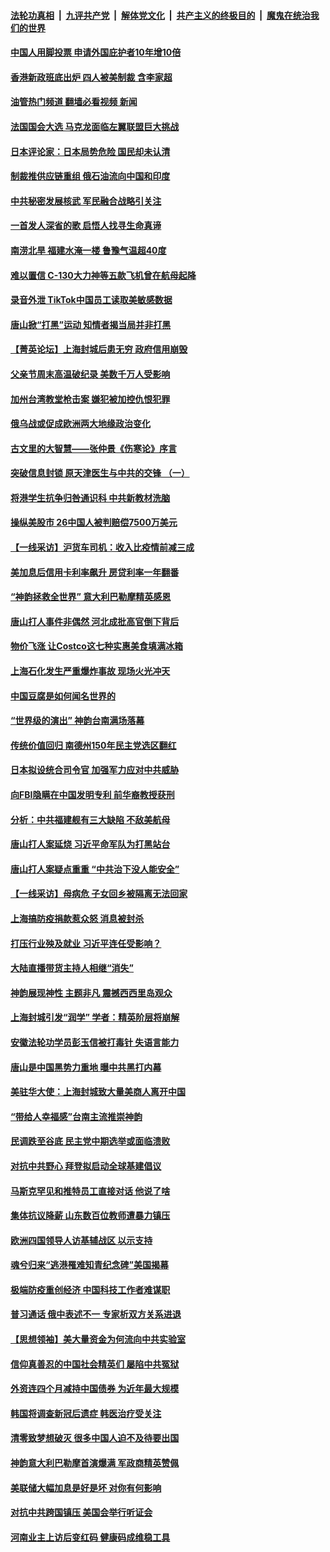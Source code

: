 ####  [法轮功真相](../../../../basic/blob/master/README.md?t=06200331) &nbsp;|&nbsp; [九评共产党](../../../../9ping.md/blob/master/README.md?t=06200331) &nbsp;|&nbsp; [解体党文化](../../../../jtdwh.md/blob/master/README.md?t=06200331)  &nbsp;|&nbsp; [共产主义的终极目的](../../../../gczydzjmd.md/blob/master/README.md?t=06200331) &nbsp;|&nbsp; [魔鬼在统治我们的世界](../../../../mgztzwmdsj.md/blob/master/README.md?t=06200331) 

#### [中国人用脚投票 申请外国庇护者10年增10倍](../pages/nf4514/n13762790.md?t=06200331) 

#### [香港新政班底出炉 四人被美制裁 含李家超](../pages/nf4514/n13762905.md?t=06200331) 

#### [油管热门频道 翻墙必看视频 新闻](http://45.76.130.85:81/youtube.html?06200331)

#### [法国国会大选 马克龙面临左翼联盟巨大挑战](../pages/nf4514/n13762809.md?t=06200331) 

#### [日本评论家：日本局势危险 国民却未认清](../pages/nf4514/n13762901.md?t=06200331) 

#### [制裁推供应链重组 俄石油流向中国和印度](../pages/nf4514/n13762897.md?t=06200331) 

#### [中共秘密发展核武 军民融合战略引关注](../pages/nf4514/n13762850.md?t=06200331) 

#### [一首发人深省的歌 启悟人找寻生命真谛](../pages/nf4514/n13757304.md?t=06200331) 

#### [南涝北旱  福建水淹一楼 鲁豫气温超40度](../pages/nf4514/n13762711.md?t=06200331) 

#### [难以置信 C-130大力神等五款飞机曾在航母起降](../pages/nf4514/n13749761.md?t=06200331) 

#### [录音外泄 TikTok中国员工读取美敏感数据](../pages/nf4514/n13762495.md?t=06200331) 

#### [唐山掀“打黑”运动 知情者揭当局并非打黑](../pages/nf4514/n13762504.md?t=06200331) 

#### [【菁英论坛】上海封城后患无穷 政府信用崩毁](../pages/nf4514/n13762424.md?t=06200331) 

#### [父亲节周末高温破纪录 美数千万人受影响](../pages/nf4514/n13762443.md?t=06200331) 

#### [加州台湾教堂枪击案 嫌犯被加控仇恨犯罪](../pages/nf4514/n13762434.md?t=06200331) 

#### [俄乌战或促成欧洲两大地缘政治变化](../pages/nf4514/n13762397.md?t=06200331) 

#### [古文里的大智慧——张仲景《伤寒论》序言](../pages/nf4514/n13762213.md?t=06200331) 

#### [突破信息封锁 原天津医生与中共的交锋 （一）](../pages/nf4514/n13761113.md?t=06200331) 

#### [将港学生抗争归咎通识科 中共新教材洗脑](../pages/nf4514/n13762382.md?t=06200331) 

#### [操纵美股市 26中国人被判赔偿7500万美元](../pages/nf4514/n13762093.md?t=06200331) 

#### [【一线采访】沪货车司机：收入比疫情前减三成](../pages/nf4514/n13762305.md?t=06200331) 

#### [美加息后信用卡利率飙升 房贷利率一年翻番](../pages/nf4514/n13761901.md?t=06200331) 

#### [“神韵拯救全世界” 意大利巴勒摩精英感恩](../pages/nf4514/n13762163.md?t=06200331) 

#### [唐山打人事件非偶然 河北成批高官倒下背后](../pages/nf4514/n13762052.md?t=06200331) 

#### [物价飞涨 让Costco这七种实惠美食填满冰箱](../pages/nf4514/n13758202.md?t=06200331) 

#### [上海石化发生严重爆炸事故 现场火光冲天](../pages/nf4514/n13762016.md?t=06200331) 

#### [中国豆腐是如何闻名世界的](../pages/nf4514/n13761869.md?t=06200331) 

#### [“世界级的演出” 神韵台南满场落幕](../pages/nf4514/n13761984.md?t=06200331) 

#### [传统价值回归 南德州150年民主党选区翻红](../pages/nf4514/n13761886.md?t=06200331) 

#### [日本拟设统合司令官 加强军力应对中共威胁](../pages/nf4514/n13761959.md?t=06200331) 

#### [向FBI隐瞒在中国发明专利 前华裔教授获刑](../pages/nf4514/n13761839.md?t=06200331) 

#### [分析：中共福建舰有三大缺陷 不敌美航母](../pages/nf4514/n13761846.md?t=06200331) 

#### [唐山打人案延烧 习近平命军队为打黑站台](../pages/nf4514/n13761853.md?t=06200331) 

#### [唐山打人案疑点重重 “中共治下没人能安全”](../pages/nf4514/n13761800.md?t=06200331) 

#### [【一线采访】母病危 子女回乡被隔离无法回家](../pages/nf4514/n13761703.md?t=06200331) 

#### [上海搞防疫捐款惹众怒 消息被封杀](../pages/nf4514/n13761600.md?t=06200331) 

#### [打压行业殃及就业 习近平连任受影响？](../pages/nf4514/n13761130.md?t=06200331) 

#### [大陆直播带货主持人相继“消失”](../pages/nf4514/n13761241.md?t=06200331) 

#### [神韵展现神性 主题非凡 震撼西西里岛观众](../pages/nf4514/n13761515.md?t=06200331) 

#### [上海封城引发“润学” 学者：精英阶层将崩解](../pages/nf4514/n13761297.md?t=06200331) 

#### [安徽法轮功学员彭玉信被打毒针 失语言能力](../pages/nf4514/n13760892.md?t=06200331) 

#### [唐山是中国黑势力重地 曝中共黑打内幕](../pages/nf4514/n13761491.md?t=06200331) 

#### [美驻华大使：上海封城致大量美商人离开中国](../pages/nf4514/n13761148.md?t=06200331) 

#### [“带给人幸福感”台南主流推崇神韵](../pages/nf4514/n13761221.md?t=06200331) 

#### [民调跌至谷底 民主党中期选举或面临溃败](../pages/nf4514/n13761069.md?t=06200331) 

#### [对抗中共野心 拜登拟启动全球基建倡议](../pages/nf4514/n13761108.md?t=06200331) 

#### [马斯克罕见和推特员工直接对话 他说了啥](../pages/nf4514/n13761099.md?t=06200331) 

#### [集体抗议降薪 山东数百位教师遭暴力镇压](../pages/nf4514/n13760919.md?t=06200331) 

#### [欧洲四国领导人访基辅战区 以示支持](../pages/nf4514/n13760896.md?t=06200331) 

#### [魂兮归来“逃港罹难知青纪念碑”美国揭幕](../pages/nf4514/n13760732.md?t=06200331) 

#### [极端防疫重创经济 中国科技工作者难谋职](../pages/nf4514/n13760865.md?t=06200331) 

#### [普习通话 俄中表述不一 专家析双方关系进退](../pages/nf4514/n13760785.md?t=06200331) 

#### [【思想领袖】美大量资金为何流向中共实验室](../pages/nf4514/n13740268.md?t=06200331) 

#### [信仰真善忍的中国社会精英们 屡陷中共冤狱](../pages/nf4514/n13760120.md?t=06200331) 

#### [外资连四个月减持中国债券 为近年最大规模](../pages/nf4514/n13760407.md?t=06200331) 

#### [韩国将调查新冠后遗症 韩医治疗受关注](../pages/nf4514/n13760720.md?t=06200331) 

#### [清零致梦想破灭 很多中国人迫不及待要出国](../pages/nf4514/n13760493.md?t=06200331) 

#### [神韵意大利巴勒摩首演爆满 军政商精英赞佩](../pages/nf4514/n13760498.md?t=06200331) 

#### [美联储大幅加息是好是坏 对你有何影响](../pages/nf4514/n13760393.md?t=06200331) 

#### [对抗中共跨国镇压 美国会举行听证会](../pages/nf4514/n13760406.md?t=06200331) 

#### [河南业主上访后变红码 健康码成维稳工具](../pages/nf4514/n13760349.md?t=06200331) 

<img src='http://gfw-breaker.win/goodnews/indexes/nf4514.md' width='0px' height='0px'/>
